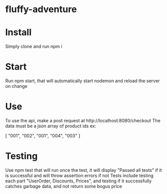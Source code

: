 # fluffy-adventure

# Install
Simply clone and run npm i

# Start

Run npm start, that will automatically start nodemon and reload the server on change

# Use

To use the api, make a post request at http://localhost:8080/checkout
The data must be a json array of product ids ex:

[
"001",
"002",
"001",
"004",
"003"
]

# Testing

Use npm test that will run once the test, it will display "Passed all tests" if it is successful and will throw
assertion errors if not Tests include testing each part "UserOrder, Discounts, Prices", and testing if it successfully
catches garbage data, and not return some bogus price

